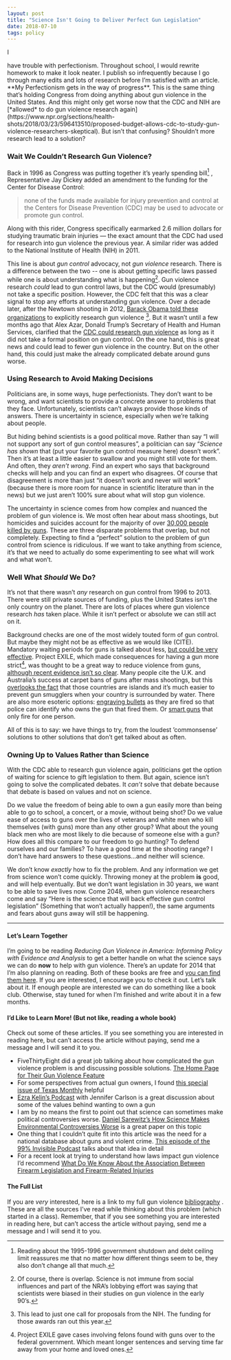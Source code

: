 ```yaml
---
layout: post
title: "Science Isn't Going to Deliver Perfect Gun Legislation"
date: 2018-07-10
tags: policy
---
```


<p class="intro"><span class="dropcap">I</span></p> have trouble with perfectionism. Throughout school, I would rewrite homework to make it look neater. I publish so infrequently because I go through many edits and lots of research before I’m satisfied with an article. **My Perfectionism gets in the way of progress**. This is the same thing that’s holding Congress from doing anything about gun violence in the United States. And this might only get worse now that the CDC and NIH are [*allowed* to do gun violence research again](https://www.npr.org/sections/health-shots/2018/03/23/596413510/proposed-budget-allows-cdc-to-study-gun-violence-researchers-skeptical). But isn’t that confusing? Shouldn’t more research lead to  a solution?

### Wait We Couldn’t Research Gun Violence?
Back in 1996 as Congress was putting together it’s yearly spending bill[^continuing_resolution] , Representative Jay Dickey added an amendment to the funding for  the Center for Disease Control:

> none of the funds made available for injury prevention and control at the  Centers for Disease Prevention (CDC) may be used to advocate or promote  gun control.  

Along with this rider, Congress specifically earmarked 2.6 million dollars for studying traumatic brain injuries — the exact amount that the CDC had used for research into gun violence the previous year. A similar rider was added to the National Institute of Health (NIH)  in 2011. 

This line is about *gun control* advocacy, not *gun violence* research. There is a difference between the two -- one is about getting specific laws passed while one is about understanding what is happening[^nuance]. Gun violence research *could* lead to gun control laws, but the CDC would (presumably) not take a specific position. However, the CDC felt that this was a clear signal to stop any efforts at understanding gun violence. Over a decade later,  after the Newtown shooting in 2012, [Barack Obama told these organizations](https://obamawhitehouse.archives.gov/the-press-office/2013/01/16/presidential-memorandum-engaging-public-health-research-causes-and-preve) to explicitly research gun violence [^call_for]. But it wasn’t until a few months ago that Alex Azar, Donald Trump’s Secretary of Health and Human Services, clarified that the [CDC could research gun violence](https://www.npr.org/sections/health-shots/2018/03/23/596413510/proposed-budget-allows-cdc-to-study-gun-violence-researchers-skeptical) as long as it did not take a formal position on gun control. On the one hand, this is great news and could lead to fewer gun violence in the country. But on the other hand, this could just make the already complicated debate around guns worse. 
### Using Research to Avoid Making Decisions
Politicians are, in some ways, huge perfectionists. They don’t want to be wrong, and want scientists to provide a concrete answer to problems that they face. Unfortunately, scientists can’t always provide those kinds of answers. There is uncertainty in science, especially when we’re talking about people.

But hiding behind scientists is a good political move. Rather than say “I will not support any sort of gun control measures”, a politician can say “*Science has shown* that (put your favorite gun control measure here) doesn’t work”. Then it’s at least a little easier to swallow and you might still vote for them. And often, they *aren’t wrong*.  Find an expert who says that background checks will help and you can find an expert who disagrees. Of course that disagreement is more than just “it doesn’t work and never will work” (because there is more room for nuance in scientific literature than in the news) but we just aren’t 100% sure about what will stop gun violence.

The uncertainty in science comes from how complex and nuanced the problem of gun violence is. We most often hear about mass shootings, but homicides and suicides account for the majority of over [30,000 people killed by guns](https://www.cdc.gov/nchs/nvss/deaths.htm). These are three disparate problems that overlap, but not completely. Expecting to find a “perfect” solution to the problem of gun control from science is ridiculous. If we want to take anything from science, it’s that we need to actually do some experimenting to see what will work and what won’t. 

### Well What *Should* We Do?
It’s not that there wasn’t *any* research on gun control from 1996 to 2013.  There were still private sources of funding, plus the United States isn’t the only country on the planet. There are lots of places where gun violence research *has* taken place. While it isn’t perfect or absolute we can still act on it.

Background checks are one of the most widely touted form of gun control. But maybe they might not be as effective as we would like (CITE). Mandatory waiting periods for guns is talked about less, [but could be very effective](http://www.pnas.org/content/early/2017/10/11/1619896114.full).  Project EXILE, which made consequences for having a gun more strict[^EXILE], was thought to be a great way to reduce violence from guns, [although recent evidence isn’t so clear](https://gspp.berkeley.edu/assets/uploads/research/pdf/Exile_chapter_2003.pdf). Many people cite the U.K. and Australia’s success at carpet bans of guns after mass shootings, but this [overlooks the fact](https://fivethirtyeight.com/features/gun-deaths-mass-shootings/) that those countries are islands and it’s much easier to prevent gun smugglers when your country is surrounded by water. There are also more esoteric options: [engraving bullets](https://en.wikipedia.org/wiki/Microstamping) as they are fired so that police can identify who owns the gun that fired them. Or [smart guns](https://kaikloepfer.com) that only fire for one person.

All of this is to say: we have things to try, from the loudest ’commonsense’ solutions to other solutions that don’t get talked about as often.

### Owning Up to Values Rather than Science
With the CDC able to research gun violence again, politicians get the option of waiting for science to gift legislation to them. But again, science isn’t going to solve the complicated debates. It *can’t* solve that debate because that debate is based on values and not on science.

Do we value the freedom of being able to own a gun easily more than being able to go to school, a concert, or a movie, without being shot? Do we value ease of access to guns over the lives of veterans and white men who kill themselves (with guns) more than any other group? What about the young black men who are most likely to die because of someone else with a gun? How does all this compare to our freedom to go hunting? To defend ourselves and our families? To have a good time at the shooting range? I don’t have hard answers to these questions…and neither will science.

We don’t know *exactly* how to fix the problem. And any information we get from science won’t come quickly. Throwing money at the problem **is** good, and will help eventually. But we don’t want legislation in 30 years, we want to be able to save lives now. Come 2048, when gun violence researchers come and say “Here is the science that will back effective gun control legislation” (Something that won’t actually happen!), the same arguments and fears about guns away will still be happening.

- - - -

#### Let’s Learn Together
I’m going to be reading *Reducing Gun Violence in America: Informing Policy with Evidence and Analysis* to get a better handle on what the science says we can do **now** to help with gun violence. There’s an update for 2014 that I’m also planning on reading. Both of these books are free and [you can find them here](https://jhupbooks.press.jhu.edu/content/reducing-gun-violence-america). If you are interested, I encourage you to check it out. Let’s talk about it. If enough people are interested we can do something like a book club. Otherwise, stay tuned for when I’m finished and write about it in a few months.

#### I’d Like to Learn More! (But not like, reading a whole book)
Check out some of these articles. If you see something you are interested in reading here, but can’t access the article without paying, send me a message and I will send it to you.

* FiveThirtyEight did a great job talking about how complicated the gun violence problem is and discussing possible solutions. [The Home Page for Their Gun Violence Feature](https://fivethirtyeight.com/features/gun-deaths/)
* For some perspectives from actual gun owners, I found [this special issue of Texas Monthly](https://www.texasmonthly.com/issue/april-2016/) helpful 
* [Ezra Kelin’s Podcast](https://www.vox.com/2018/3/13/17114764/gun-control-podcast-opinion) with Jennifer Carlson is a great discussion about some of the values behind wanting to own a gun
* I am by no means the first to point out that science can sometimes make political controversies worse. [Daniel Sarewitz’s How Science Makes Environmental Controversies Worse](https://www.sciencedirect.com/science/article/pii/S1462901104000620) is a great paper on this topic
* One thing that I couldn’t quite fit into this article was the need for a national database about guns and violent crime. [This episode of the 99% Invisible Podcast](https://99percentinvisible.org/episode/nut-behind-wheel/) talks about that idea in detail
* For a recent look at trying to understand how laws impact gun violence I’d recommend [What Do We Know About the Association Between Firearm Legislation and Firearm-Related Injuries](https://www.ncbi.nlm.nih.gov/pubmed/26905895)

#### The Full List
If you are *very* interested, here is a link to my full gun violence [bibliography](http://mcallister.science/bibs/gun-violence) . These are all the sources I’ve read while thinking about this problem (which started in a class). Remember, that if you see something you are interested in reading here, but can’t access the article without paying, send me a message and I will send it to you.

[^continuing_resolution]: Reading about the 1995-1996 government shutdown and debt ceiling limit reassures me that no matter how different things seem to be, they also don’t change all that much.
[^specifically]: [Specifically, Secretary of Human Health and Services Alex Azar](https://www.politico.com/story/2018/02/15/alex-azar-cdc-gun-violence-research-414977). 
[^call_for]: This lead to just one call for proposals from the NIH. The funding for those awards ran out this year.
[^EXILE]: Project EXILE gave cases involving felons found with guns over to the federal government. Which meant longer sentences and serving time far away from your home and loved ones.
[^nuance]: Of course, there is overlap. Science is not immune from social influences and part of the NRA’s lobbying effort was saying that scientists were biased in their studies on gun violence in the early 90’s.
